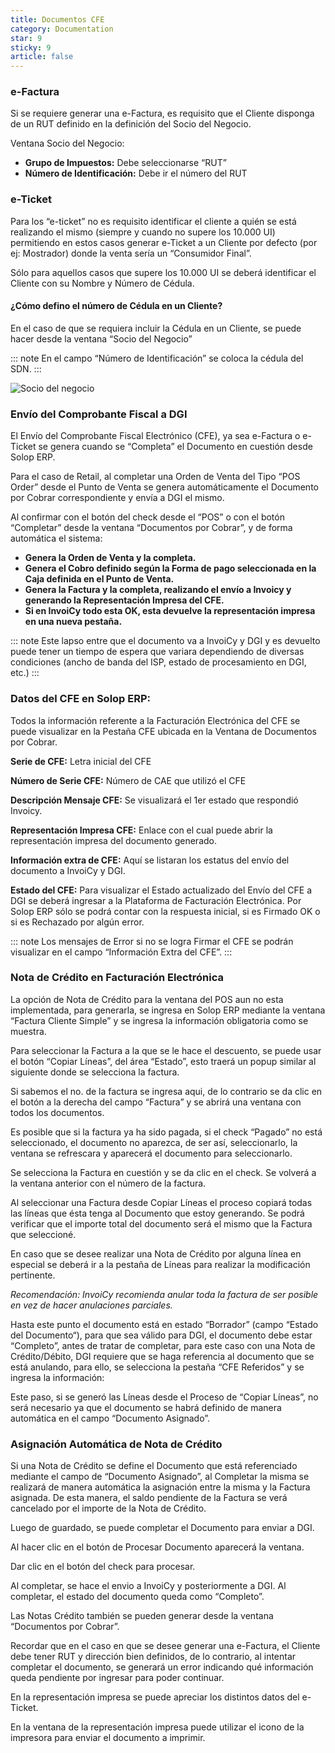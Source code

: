 ```yaml
---
title: Documentos CFE
category: Documentation
star: 9
sticky: 9
article: false
---
```


### e-Factura

Si se requiere generar una e-Factura, es requisito que el Cliente disponga de un RUT definido en la definición del Socio del Negocio.

Ventana Socio del Negocio:

* **Grupo de Impuestos:** Debe seleccionarse “RUT”
* **Número de Identificación:** Debe ir el número del RUT

### e-Ticket

Para los “e-ticket” no es requisito identificar el cliente a quién se está realizando el mismo (siempre y cuando no supere los 10.000 UI) permitiendo en estos casos generar e-Ticket a un Cliente por defecto (por ej: Mostrador) donde la venta sería un “Consumidor Final”.

Sólo para aquellos casos que supere los 10.000 UI se deberá identificar el Cliente con su Nombre y Número de Cédula.

#### ¿Cómo defino el número de Cédula en un Cliente?

En el caso de que se requiera incluir la Cédula en un Cliente, se puede hacer desde la ventana “Socio del Negocio”

::: note
En el campo “Número de Identificación” se coloca la cédula del SDN.
:::

![Socio del negocio](/assets/img/docs/electronic-billing/elb-billing10.png)

### Envío del Comprobante Fiscal a DGI

El Envío del Comprobante Fiscal Electrónico (CFE), ya sea e-Factura o e-Ticket se genera cuando se “Completa” el Documento en cuestión desde Solop ERP.

Para el caso de Retail, al completar una Orden de Venta del Tipo “POS Order” desde el Punto de Venta se genera automáticamente el Documento por Cobrar correspondiente y envía a DGI el mismo.

Al confirmar con el botón del check desde el “POS” o con el botón “Completar” desde la ventana “Documentos por Cobrar”, y de forma automática el sistema:

* **Genera la Orden de Venta y la completa.**
* **Genera el Cobro definido según la Forma de pago seleccionada en la Caja definida en el Punto de Venta.**
* **Genera la Factura y la completa, realizando el envío a Invoicy y generando la Representación Impresa del CFE.**
* **Si en InvoiCy todo esta OK, esta devuelve la representación impresa en una nueva pestaña.**

::: note
Este lapso entre que el documento va a InvoiCy y DGI y es devuelto puede tener un tiempo de espera que variara dependiendo de diversas condiciones (ancho de banda del ISP, estado de procesamiento en DGI, etc.)
:::

### Datos del CFE en Solop ERP:

Todos la información referente a la Facturación Electrónica del CFE se puede visualizar en la Pestaña CFE ubicada en la Ventana de Documentos por Cobrar.

**Serie de CFE:** Letra inicial del CFE

**Número de Serie CFE:** Número de CAE que utilizó el CFE

**Descripción Mensaje CFE:** Se visualizará el 1er estado que respondió Invoicy.

**Representación Impresa CFE:** Enlace con el cual puede abrir la representación impresa del documento generado.

**Información extra de CFE:** Aquí se listaran los estatus del envío del documento a InvoiCy y DGI.

**Estado del CFE:** Para visualizar el Estado actualizado del Envío del CFE a DGI se deberá ingresar a la Plataforma de Facturación Electrónica. Por Solop ERP sólo se podrá contar con la respuesta inicial, si es Firmado OK o si es Rechazado por algún error.

::: note
Los mensajes de Error si no se logra Firmar el CFE se podrán visualizar en el campo “Información Extra del CFE”.
:::

### Nota de Crédito en Facturación Electrónica

La opción de Nota de Crédito para la ventana del POS aun no esta implementada, para generarla, se ingresa en Solop ERP mediante la ventana “Factura Cliente Simple” y se ingresa la información obligatoria como se muestra.

Para seleccionar la Factura a la que se le hace el descuento, se puede usar el botón “Copiar Líneas”, del área “Estado”, esto traerá un popup similar al siguiente donde se selecciona la factura.

Si sabemos el no. de la factura se ingresa aqui, de lo contrario se da clic en el botón a la derecha del campo “Factura” y se abrirá una ventana con todos los documentos.

Es posible que si la factura ya ha sido pagada, si el check “Pagado” no está seleccionado, el documento no aparezca, de ser así, seleccionarlo, la ventana se refrescara y aparecerá el documento para seleccionarlo.

Se selecciona la Factura en cuestión y se da clic en el check. Se volverá a la ventana anterior con el número de la factura.

Al seleccionar una Factura desde Copiar Líneas el proceso copiará todas las líneas que ésta tenga al Documento que estoy generando. Se podrá verificar que el importe total del documento será el mismo que la Factura que seleccioné.

En caso que se desee realizar una Nota de Crédito por alguna línea en especial se deberá ir a la pestaña de Líneas para realizar la modificación pertinente.

*Recomendación: InvoiCy recomienda anular toda la factura de ser posible en vez de hacer anulaciones parciales.*

Hasta este punto el documento está en estado “Borrador” (campo “Estado del Documento“), para que sea válido para DGI, el documento debe estar “Completo”, antes de tratar de completar, para este caso con una Nota de Crédito/Débito, DGI requiere que se haga referencia al documento que se está anulando, para ello, se selecciona la pestaña “CFE Referidos” y se ingresa la información:

Este paso, si se generó las Líneas desde el Proceso de “Copiar Líneas”, no será necesario ya que el documento se habrá definido de manera automática en el campo “Documento Asignado”.

### Asignación Automática de Nota de Crédito

Si una Nota de Crédito se define el Documento que está referenciado mediante el campo de “Documento Asignado”, al Completar la misma se realizará de manera automática la asignación entre la misma y la Factura asignada. De esta manera, el saldo pendiente de la Factura se verá cancelado por el importe de la Nota de Crédito.

Luego de guardado, se puede completar el Documento para enviar a DGI.

Al hacer clic en el botón de Procesar Documento aparecerá la ventana.

Dar clic en el botón del check para procesar.

Al completar, se hace el envio a InvoiCy y posteriormente a DGI. Al completar, el estado del documento queda como “Completo”.

Las Notas Crédito también se pueden generar desde la ventana “Documentos por Cobrar”.

Recordar que en el caso en que se desee generar una e-Factura, el Cliente debe tener RUT y dirección bien definidos, de lo contrario, al intentar completar el documento, se generará un error indicando qué información queda pendiente por ingresar para poder continuar.

En la representación impresa se puede apreciar los distintos datos del e-Ticket.

En la ventana de la representación impresa puede utilizar el icono de la impresora para enviar el documento a imprimir.